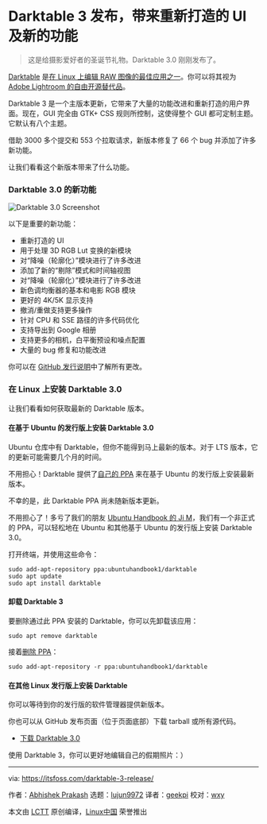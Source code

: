 [#]: collector: (lujun9972)
[#]: translator: (geekpi)
[#]: reviewer: (wxy)
[#]: publisher: ( )
[#]: url: ( )
[#]: subject: (Darktable 3 Released With GUI Rework and New Features)
[#]: via: (https://itsfoss.com/darktable-3-release/)
[#]: author: (Abhishek Prakash https://itsfoss.com/author/abhishek/)

Darktable 3 发布，带来重新打造的 UI 及新的功能
======

> 这是给摄影爱好者的圣诞节礼物。Darktable 3.0 刚刚发布了。

[Darktable][1] 是[在 Linux 上编辑 RAW 图像的最佳应用之一][2]。你可以将其视为 [Adobe Lightroom 的自由开源替代品][3]。

Darktable 3 是一个主版本更新，它带来了大量的功能改进和重新打造的用户界面。现在，GUI 完全由 GTK+ CSS 规则所控制，这使得整个 GUI 都可定制主题。它默认有八个主题。

借助 3000 多个提交和 553 个拉取请求，新版本修复了 66 个 bug 并添加了许多新功能。

让我们看看这个新版本带来了什么功能。

### Darktable 3.0 的新功能

![Darktable 3.0 Screenshot][4]

以下是重要的新功能：

* 重新打造的 UI
* 用于处理 3D RGB Lut 变换的新模块
* 对“降噪（轮廓化）”模块进行了许多改进
* 添加了新的“剔除”模式和时间轴视图
* 对“降噪（轮廓化）”模块进行了许多改进
* 新色调均衡器的基本和电影 RGB 模块
* 更好的 4K/5K 显示支持
* 撤消/重做支持更多操作
* 针对 CPU 和 SSE 路径的许多代码优化
* 支持导出到 Google 相册
* 支持更多的相机，白平衡预设和噪点配置
* 大量的 bug 修复和功能改进

你可以在 [GitHub 发行说明][5]中了解所有更改。

### 在 Linux 上安装 Darktable 3.0

让我们看看如何获​​取最新的 Darktable 版本。

#### 在基于 Ubuntu 的发行版上安装 Darktable 3.0

Ubuntu 仓库中有 Darktable，但你不能得到马上最新的版本。对于 LTS 版本，它的更新可能需要几个月的时间。

不用担心！Darktable 提供了[自己的 PPA][6] 来在基于 Ubuntu 的发行版上安装最新版本。

不幸的是，此 Darktable PPA 尚未随新版本更新。

不用担心了！多亏了我们的朋友 [Ubuntu Handbook 的 Ji M][7]，我们有一个非正式的 PPA，可以轻松地在 Ubuntu 和其他基于 Ubuntu 的发行版上安装 Darktable 3.0。

打开终端，并使用这些命令：

```
sudo add-apt-repository ppa:ubuntuhandbook1/darktable
sudo apt update
sudo apt install darktable
```

#### 卸载 Darktable 3

要删除通过此 PPA 安装的 Darktable，你可以先卸载该应用：

```
sudo apt remove darktable
```

接着[删除 PPA][8]：

```
sudo add-apt-repository -r ppa:ubuntuhandbook1/darktable
```

#### 在其他 Linux 发行版上安装 Darktable

你可以等待到你的发行版的软件管理器提供新版本。

你也可以从 GitHub 发布页面（位于页面底部）下载 tarball 或所有源代码。

- [下载 Darktable 3.0][5]

使用 Darktable 3，你可以更好地编辑自己的假期照片：）

--------------------------------------------------------------------------------

via: https://itsfoss.com/darktable-3-release/

作者：[Abhishek Prakash][a]
选题：[lujun9972][b]
译者：[geekpi](https://github.com/geekpi)
校对：[wxy](https://github.com/wxy)

本文由 [LCTT](https://github.com/LCTT/TranslateProject) 原创编译，[Linux中国](https://linux.cn/) 荣誉推出

[a]: https://itsfoss.com/author/abhishek/
[b]: https://github.com/lujun9972
[1]: https://www.darktable.org/
[2]: https://itsfoss.com/raw-image-tools-linux/
[3]: https://itsfoss.com/open-source-photoshop-alternatives/
[4]: https://i1.wp.com/itsfoss.com/wp-content/uploads/2019/12/darktable_3_screenshot.jpg?ssl=1
[5]: https://github.com/darktable-org/darktable/releases/tag/release-3.0.0
[6]: https://launchpad.net/~pmjdebruijn/+archive/ubuntu/darktable-release
[7]: http://ubuntuhandbook.org/index.php/2019/12/install-darktable-3-0-0-ubuntu-18-04-19-10/
[8]: https://itsfoss.com/how-to-remove-or-delete-ppas-quick-tip/
